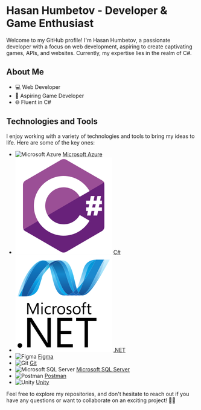 # Hasan Humbetov - Developer & Game Enthusiast

Welcome to my GitHub profile! I'm Hasan Humbetov, a passionate developer with a focus on web development, aspiring to create captivating games, APIs, and websites. Currently, my expertise lies in the realm of C#.

## About Me
- 💻 Web Developer
- 🚀 Aspiring Game Developer
- 🌐 Fluent in C#

## Technologies and Tools
I enjoy working with a variety of technologies and tools to bring my ideas to life. Here are some of the key ones:

- ![Microsoft Azure](https://www.vectorlogo.zone/logos/microsoft_azure/microsoft_azure-icon.svg) [Microsoft Azure](https://azure.microsoft.com/en-in/)
- ![C#](https://raw.githubusercontent.com/devicons/devicon/master/icons/csharp/csharp-original.svg) [C#](https://www.w3schools.com/cs/)
- ![.NET](https://raw.githubusercontent.com/devicons/devicon/master/icons/dot-net/dot-net-original-wordmark.svg) [.NET](https://dotnet.microsoft.com/)
- ![Figma](https://www.vectorlogo.zone/logos/figma/figma-icon.svg) [Figma](https://www.figma.com/)
- ![Git](https://www.vectorlogo.zone/logos/git-scm/git-scm-icon.svg) [Git](https://git-scm.com/)
- ![Microsoft SQL Server](https://www.svgrepo.com/show/303229/microsoft-sql-server-logo.svg) [Microsoft SQL Server](https://www.microsoft.com/en-us/sql-server)
- ![Postman](https://www.vectorlogo.zone/logos/getpostman/getpostman-icon.svg) [Postman](https://postman.com)
- ![Unity](https://www.vectorlogo.zone/logos/unity3d/unity3d-icon.svg) [Unity](https://unity.com/)

Feel free to explore my repositories, and don't hesitate to reach out if you have any questions or want to collaborate on an exciting project! 🚀✨
